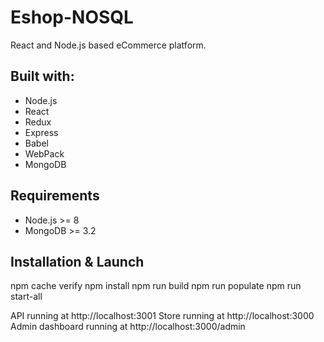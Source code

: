 # Eshop-NOSQL

React and Node.js based eCommerce platform.

## Built with:
* Node.js
* React
* Redux
* Express
* Babel
* WebPack
* MongoDB

## Requirements
* Node.js >= 8
* MongoDB >= 3.2


## Installation & Launch
npm cache verify
npm install
npm run build
npm run populate
npm run start-all

API running at http://localhost:3001
Store running at http://localhost:3000
Admin dashboard running at http://localhost:3000/admin